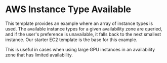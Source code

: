# AWS Instance Type Available
This template provides an example where an array of instance types is used.  The available instance types for a given availability zone are queried, and if the user's preference is unavailable, it falls back to the next smallest instance. Our starter EC2 template is the base for this example.

This is useful in cases when using large GPU instances in an availability zone that has limited availability.


